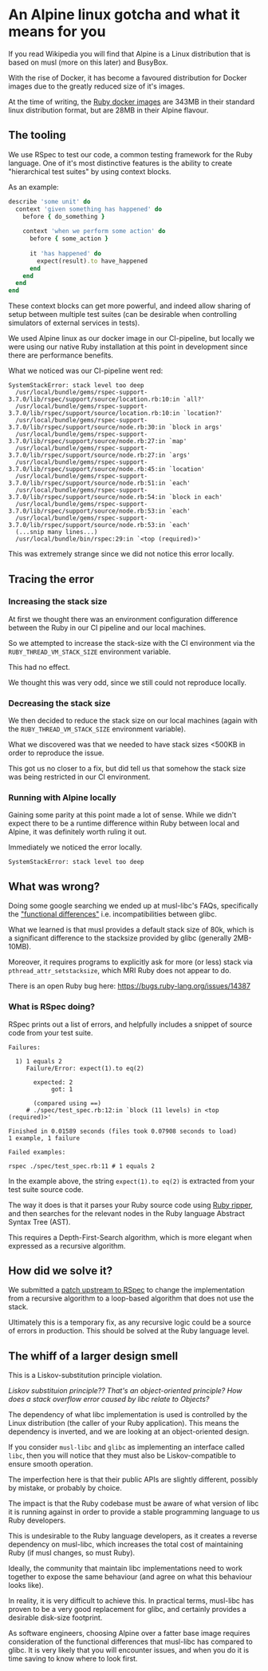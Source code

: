 # An Alpine linux gotcha and what it means for you

If you read Wikipedia you will find that Alpine is a Linux distribution that is based on musl (more on this later) and BusyBox.

With the rise of Docker, it has become a favoured distribution for Docker images due to the greatly reduced size of it's images.

At the time of writing, the [Ruby docker images](https://hub.docker.com/_/ruby/tags/) are 343MB in their standard linux distribution format, but are 28MB in their Alpine flavour.

## The tooling

We use RSpec to test our code, a common testing framework for the Ruby language. 
One of it's most distinctive features is the ability to create "hierarchical test suites" by using context blocks.

As an example:

```ruby
describe 'some unit' do
  context 'given something has happened' do
    before { do_something }
    
    context 'when we perform some action' do
      before { some_action }
      
      it 'has happened' do
        expect(result).to have_happened
      end
    end
  end
end
```

These context blocks can get more powerful, and indeed allow sharing of setup between multiple test suites (can be desirable when controlling simulators of external services in tests).

We used Alpine linux as our docker image in our CI-pipeline, but locally we were using our native Ruby installation at this point in development since there are performance benefits.

What we noticed was our CI-pipeline went red:

```
SystemStackError: stack level too deep
  /usr/local/bundle/gems/rspec-support-3.7.0/lib/rspec/support/source/location.rb:10:in `all?'
  /usr/local/bundle/gems/rspec-support-3.7.0/lib/rspec/support/source/location.rb:10:in `location?'
  /usr/local/bundle/gems/rspec-support-3.7.0/lib/rspec/support/source/node.rb:30:in `block in args'
  /usr/local/bundle/gems/rspec-support-3.7.0/lib/rspec/support/source/node.rb:27:in `map'
  /usr/local/bundle/gems/rspec-support-3.7.0/lib/rspec/support/source/node.rb:27:in `args'
  /usr/local/bundle/gems/rspec-support-3.7.0/lib/rspec/support/source/node.rb:45:in `location'
  /usr/local/bundle/gems/rspec-support-3.7.0/lib/rspec/support/source/node.rb:51:in `each'
  /usr/local/bundle/gems/rspec-support-3.7.0/lib/rspec/support/source/node.rb:54:in `block in each'
  /usr/local/bundle/gems/rspec-support-3.7.0/lib/rspec/support/source/node.rb:53:in `each'
  /usr/local/bundle/gems/rspec-support-3.7.0/lib/rspec/support/source/node.rb:53:in `each'
  (...snip many lines...)
  /usr/local/bundle/bin/rspec:29:in `<top (required)>'
```

This was extremely strange since we did not notice this error locally. 

## Tracing the error

### Increasing the stack size

At first we thought there was an environment configuration difference between the Ruby in our CI pipeline and our local machines.

So we attempted to increase the stack-size with the CI environment via the `RUBY_THREAD_VM_STACK_SIZE` environment variable.

This had no effect.

We thought this was very odd, since we still could not reproduce locally.

### Decreasing the stack size

We then decided to reduce the stack size on our local machines (again with the `RUBY_THREAD_VM_STACK_SIZE` environment variable).

What we discovered was that we needed to have stack sizes <500KB in order to reproduce the issue.

This got us no closer to a fix, but did tell us that somehow the stack size was being restricted in our CI environment.

### Running with Alpine locally

Gaining some parity at this point made a lot of sense. While we didn't expect there to be a runtime difference within Ruby between local and Alpine, it was definitely worth ruling it out.

Immediately we noticed the error locally.

```
SystemStackError: stack level too deep
```

## What was wrong?

Doing some google searching we ended up at musl-libc's FAQs, specifically the ["functional differences"](https://wiki.musl-libc.org/functional-differences-from-glibc.html#Thread-stack-size) i.e. incompatibilities between glibc. 

What we learned is that musl provides a default stack size of 80k, which is a significant difference to the stacksize provided by glibc (generally 2MB-10MB).

Moreover, it requires programs to explicitly ask for more (or less) stack via `pthread_attr_setstacksize`, which MRI Ruby does not appear to do.

There is an open Ruby bug here: https://bugs.ruby-lang.org/issues/14387

### What is RSpec doing?

RSpec prints out a list of errors, and helpfully includes a snippet of source code from your test suite.

```
Failures:

  1) 1 equals 2
     Failure/Error: expect(1).to eq(2)

       expected: 2
            got: 1

       (compared using ==)
     # ./spec/test_spec.rb:12:in `block (11 levels) in <top (required)>'

Finished in 0.01589 seconds (files took 0.07908 seconds to load)
1 example, 1 failure

Failed examples:

rspec ./spec/test_spec.rb:11 # 1 equals 2
```

In the example above, the string `expect(1).to eq(2)` is extracted from your test suite source code.

The way it does is that it parses your Ruby source code using [Ruby ripper](http://ruby-doc.org/stdlib-2.5.0/libdoc/ripper/rdoc/Ripper.html), and then searches for the relevant nodes in the Ruby language Abstract Syntax Tree (AST). 

This requires a Depth-First-Search algorithm, which is more elegant when expressed as a recursive algorithm.

## How did we solve it?

We submitted a [patch upstream to RSpec](https://github.com/rspec/rspec-support/pull/343) to change the implementation from a recursive algorithm to a loop-based algorithm that does not use the stack.

Ultimately this is a temporary fix, as any recursive logic could be a source of errors in production. This should be solved at the Ruby language level.

## The whiff of a larger design smell

This is a Liskov-substitution principle violation.

*Liskov substituion principle?? That's an object-oriented principle? How does a stack overflow error caused by libc relate to Objects?*

The dependency of what libc implementation is used is controlled by the Linux distribution (the caller of your Ruby application). This means the dependency is inverted, and we are looking at an object-oriented design.

If you consider `musl-libc` and `glibc` as implementing an interface called `libc`, then you will notice that they must also be Liskov-compatible to ensure smooth operation.

The imperfection here is that their public APIs are slightly different, possibly by mistake, or probably by choice.

The impact is that the Ruby codebase must be aware of what version of libc it is running against in order to provide a stable programming language to us Ruby developers.

This is undesirable to the Ruby language developers, as it creates a reverse dependency on musl-libc, which increases the total cost of maintaining Ruby (if musl changes, so must Ruby). 

Ideally, the community that maintain libc implementations need to work together to expose the same behaviour (and agree on what this behaviour looks like). 

In reality, it is very difficult to achieve this. In practical terms, musl-libc has proven to be a very good replacement for glibc, and certainly provides a desirable disk-size footprint.

As software engineers, choosing Alpine over a fatter base image requires consideration of the functional differences that musl-libc has compared to glibc. It is very likely that you will encounter issues, and when you do it is time saving to know where to look first.
